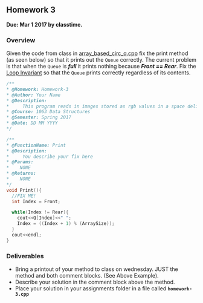 ## Homework 3
**Due: Mar 1 2017 by classtime.**


### Overview
Given the code from class in [array_based_circ_q.cpp](./array_based_circ_q.cpp) fix the print method (as seen below) so that 
it prints out the `Queue` correctly. The current problem is that when the `Queue` is ***full*** it prints nothing because 
***Front == Rear***. Fix the [Loop Invariant](https://en.wikipedia.org/wiki/Loop_invariant) so that the `Queue` prints correctly
regardless of its contents.

```cpp
/**
* @Homework: Homework-3
* @Author: Your Name 
* @Description: 
*     This program reads in images stored as rgb values in a space delimited file format.
* @Course: 1063 Data Structures
* @Semester: Spring 2017
* @Date: DD MM YYYY
*/

/**
* @FunctionName: Print
* @Description: 
*     You describe your fix here
* @Params:
*    NONE
* @Returns:
*    NONE
*/
void Print(){
  //FIX ME!
  int Index = Front;

  while(Index != Rear){
    cout<<Q[Index]<<" ";
    Index = ((Index + 1) % (ArraySize));
  }
  cout<<endl;
}
  ```
  
  ### Deliverables
  
  - Bring a printout of your method to class on wednesday. JUST the method and both comment blocks. (See Above Example).
  - Describe your solution in the comment block above the method.
  - Place your solution in your assignments folder in a file called **`homework-3.cpp`**
  
